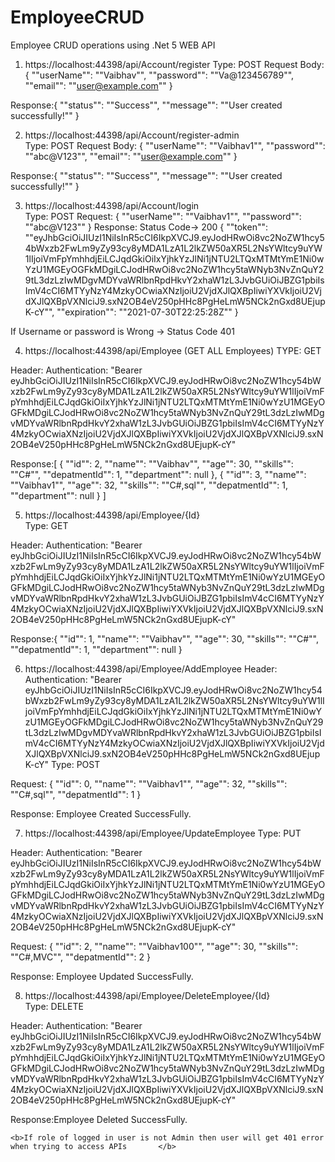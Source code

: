 # EmployeeCRUD
Employee CRUD operations using .Net 5 WEB API

	
1. https://localhost:44398/api/Account/register	
Type: POST
Request Body: 
{
  ""userName"": ""Vaibhav"",
  ""password"": ""Va@123456789"",
  ""email"": ""user@example.com""
}

Response:{
  ""status"": ""Success"",
  ""message"": ""User created successfully!""
}
			
			
2.  https://localhost:44398/api/Account/register-admin	
Type: POST
Request Body: 
{
  ""userName"": ""Vaibhav1"",
  ""password"": ""abc@V123"",
  ""email"": ""user@example.com""
}

Response:{
  ""status"": ""Success"",
  ""message"": ""User created successfully!""
}
			
3.  https://localhost:44398/api/Account/login	
Type: POST
Request: {
  ""userName"": ""Vaibhav1"",
  ""password"": ""abc@V123""
}
Response: 
Status Code-> 200
{
    ""token"": ""eyJhbGciOiJIUzI1NiIsInR5cCI6IkpXVCJ9.eyJodHRwOi8vc2NoZW1hcy54bWxzb2FwLm9yZy93cy8yMDA1LzA1L2lkZW50aXR5L2NsYWltcy9uYW1lIjoiVmFpYmhhdjEiLCJqdGkiOiIxYjhkYzJlNi1jNTU2LTQxMTMtYmE1Ni0wYzU1MGEyOGFkMDgiLCJodHRwOi8vc2NoZW1hcy5taWNyb3NvZnQuY29tL3dzLzIwMDgvMDYvaWRlbnRpdHkvY2xhaW1zL3JvbGUiOiJBZG1pbiIsImV4cCI6MTYyNzY4MzkyOCwiaXNzIjoiU2VjdXJlQXBpIiwiYXVkIjoiU2VjdXJlQXBpVXNlciJ9.sxN2OB4eV250pHHc8PgHeLmW5NCk2nGxd8UEjupK-cY"",
    ""expiration"": ""2021-07-30T22:25:28Z""
}

If Username or password is Wrong -> Status Code 401
			
4.  https://localhost:44398/api/Employee	(GET ALL Employees)
TYPE: GET

Header: 
Authentication: "Bearer eyJhbGciOiJIUzI1NiIsInR5cCI6IkpXVCJ9.eyJodHRwOi8vc2NoZW1hcy54bWxzb2FwLm9yZy93cy8yMDA1LzA1L2lkZW50aXR5L2NsYWltcy9uYW1lIjoiVmFpYmhhdjEiLCJqdGkiOiIxYjhkYzJlNi1jNTU2LTQxMTMtYmE1Ni0wYzU1MGEyOGFkMDgiLCJodHRwOi8vc2NoZW1hcy5taWNyb3NvZnQuY29tL3dzLzIwMDgvMDYvaWRlbnRpdHkvY2xhaW1zL3JvbGUiOiJBZG1pbiIsImV4cCI6MTYyNzY4MzkyOCwiaXNzIjoiU2VjdXJlQXBpIiwiYXVkIjoiU2VjdXJlQXBpVXNlciJ9.sxN2OB4eV250pHHc8PgHeLmW5NCk2nGxd8UEjupK-cY"

Response:[
  {
    ""id"": 2,
    ""name"": ""Vaibhav"",
    ""age"": 30,
    ""skills"": ""C#"",
    ""depatmentId"": 1,
    ""department"": null
  },
  {
    ""id"": 3,
    ""name"": ""Vaibhav1"",
    ""age"": 32,
    ""skills"": ""C#,sql"",
    ""depatmentId"": 1,
    ""department"": null
  }
]
			
5.  https://localhost:44398/api/Employee/{Id}	
Type: GET

Header: 
Authentication: "Bearer eyJhbGciOiJIUzI1NiIsInR5cCI6IkpXVCJ9.eyJodHRwOi8vc2NoZW1hcy54bWxzb2FwLm9yZy93cy8yMDA1LzA1L2lkZW50aXR5L2NsYWltcy9uYW1lIjoiVmFpYmhhdjEiLCJqdGkiOiIxYjhkYzJlNi1jNTU2LTQxMTMtYmE1Ni0wYzU1MGEyOGFkMDgiLCJodHRwOi8vc2NoZW1hcy5taWNyb3NvZnQuY29tL3dzLzIwMDgvMDYvaWRlbnRpdHkvY2xhaW1zL3JvbGUiOiJBZG1pbiIsImV4cCI6MTYyNzY4MzkyOCwiaXNzIjoiU2VjdXJlQXBpIiwiYXVkIjoiU2VjdXJlQXBpVXNlciJ9.sxN2OB4eV250pHHc8PgHeLmW5NCk2nGxd8UEjupK-cY"

Response:{
  ""id"": 1,
  ""name"": ""Vaibhav"",
  ""age"": 30,
  ""skills"": ""C#"",
  ""depatmentId"": 1,
  ""department"": null
}
			
6.  https://localhost:44398/api/Employee/AddEmployee	Header: Authentication: "Bearer eyJhbGciOiJIUzI1NiIsInR5cCI6IkpXVCJ9.eyJodHRwOi8vc2NoZW1hcy54bWxzb2FwLm9yZy93cy8yMDA1LzA1L2lkZW50aXR5L2NsYWltcy9uYW1lIjoiVmFpYmhhdjEiLCJqdGkiOiIxYjhkYzJlNi1jNTU2LTQxMTMtYmE1Ni0wYzU1MGEyOGFkMDgiLCJodHRwOi8vc2NoZW1hcy5taWNyb3NvZnQuY29tL3dzLzIwMDgvMDYvaWRlbnRpdHkvY2xhaW1zL3JvbGUiOiJBZG1pbiIsImV4cCI6MTYyNzY4MzkyOCwiaXNzIjoiU2VjdXJlQXBpIiwiYXVkIjoiU2VjdXJlQXBpVXNlciJ9.sxN2OB4eV250pHHc8PgHeLmW5NCk2nGxd8UEjupK-cY"
Type: POST

Request: {
  ""id"": 0,
  ""name"": ""Vaibhav1"",
  ""age"": 32,
  ""skills"": ""C#,sql"",
  ""depatmentId"": 1
}

Response: Employee Created SuccessFully.
			
7.  https://localhost:44398/api/Employee/UpdateEmployee	
Type: PUT

Header: 
Authentication: "Bearer eyJhbGciOiJIUzI1NiIsInR5cCI6IkpXVCJ9.eyJodHRwOi8vc2NoZW1hcy54bWxzb2FwLm9yZy93cy8yMDA1LzA1L2lkZW50aXR5L2NsYWltcy9uYW1lIjoiVmFpYmhhdjEiLCJqdGkiOiIxYjhkYzJlNi1jNTU2LTQxMTMtYmE1Ni0wYzU1MGEyOGFkMDgiLCJodHRwOi8vc2NoZW1hcy5taWNyb3NvZnQuY29tL3dzLzIwMDgvMDYvaWRlbnRpdHkvY2xhaW1zL3JvbGUiOiJBZG1pbiIsImV4cCI6MTYyNzY4MzkyOCwiaXNzIjoiU2VjdXJlQXBpIiwiYXVkIjoiU2VjdXJlQXBpVXNlciJ9.sxN2OB4eV250pHHc8PgHeLmW5NCk2nGxd8UEjupK-cY"


Request: {
  ""id"": 2,
  ""name"": ""Vaibhav100"",
  ""age"": 30,
  ""skills"": ""C#,MVC"",
  ""depatmentId"": 2
}

Response: Employee Updated SuccessFully.
			
8.  https://localhost:44398/api/Employee/DeleteEmployee/{Id}	
Type: DELETE

Header: 
Authentication: "Bearer eyJhbGciOiJIUzI1NiIsInR5cCI6IkpXVCJ9.eyJodHRwOi8vc2NoZW1hcy54bWxzb2FwLm9yZy93cy8yMDA1LzA1L2lkZW50aXR5L2NsYWltcy9uYW1lIjoiVmFpYmhhdjEiLCJqdGkiOiIxYjhkYzJlNi1jNTU2LTQxMTMtYmE1Ni0wYzU1MGEyOGFkMDgiLCJodHRwOi8vc2NoZW1hcy5taWNyb3NvZnQuY29tL3dzLzIwMDgvMDYvaWRlbnRpdHkvY2xhaW1zL3JvbGUiOiJBZG1pbiIsImV4cCI6MTYyNzY4MzkyOCwiaXNzIjoiU2VjdXJlQXBpIiwiYXVkIjoiU2VjdXJlQXBpVXNlciJ9.sxN2OB4eV250pHHc8PgHeLmW5NCk2nGxd8UEjupK-cY"

Response:Employee Deleted SuccessFully.
			
	<b>If role of logged in user is not Admin then user will get 401 error when trying to access APIs		</b>

